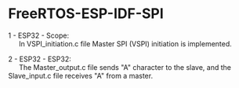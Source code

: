 # FreeRTOS-ESP-IDF-SPI
1 - ESP32 - Scope:<br> 
    &emsp;&nbsp;&nbsp;In VSPI_initiation.c file Master SPI (VSPI) initiation is implemented.
    
2 - ESP32 - ESP32:<br> 
    &emsp;&nbsp;&nbsp;The Master_output.c file sends "A" character to the slave, and the Slave_input.c file receives "A" from a master.
